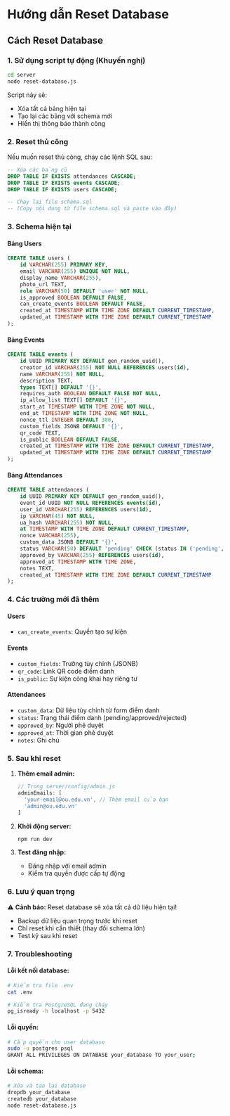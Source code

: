 # Hướng dẫn Reset Database

## Cách Reset Database

### 1. Sử dụng script tự động (Khuyến nghị)

```bash
cd server
node reset-database.js
```

Script này sẽ:
- Xóa tất cả bảng hiện tại
- Tạo lại các bảng với schema mới
- Hiển thị thông báo thành công

### 2. Reset thủ công

Nếu muốn reset thủ công, chạy các lệnh SQL sau:

```sql
-- Xóa các bảng cũ
DROP TABLE IF EXISTS attendances CASCADE;
DROP TABLE IF EXISTS events CASCADE;
DROP TABLE IF EXISTS users CASCADE;

-- Chạy lại file schema.sql
-- (Copy nội dung từ file schema.sql và paste vào đây)
```

### 3. Schema hiện tại

#### Bảng Users
```sql
CREATE TABLE users (
    id VARCHAR(255) PRIMARY KEY, 
    email VARCHAR(255) UNIQUE NOT NULL,
    display_name VARCHAR(255),
    photo_url TEXT,
    role VARCHAR(50) DEFAULT 'user' NOT NULL,
    is_approved BOOLEAN DEFAULT FALSE,
    can_create_events BOOLEAN DEFAULT FALSE, 
    created_at TIMESTAMP WITH TIME ZONE DEFAULT CURRENT_TIMESTAMP,
    updated_at TIMESTAMP WITH TIME ZONE DEFAULT CURRENT_TIMESTAMP
);
```

#### Bảng Events
```sql
CREATE TABLE events (
    id UUID PRIMARY KEY DEFAULT gen_random_uuid(),
    creator_id VARCHAR(255) NOT NULL REFERENCES users(id),
    name VARCHAR(255) NOT NULL,
    description TEXT,
    types TEXT[] DEFAULT '{}',
    requires_auth BOOLEAN DEFAULT FALSE NOT NULL,
    ip_allow_list TEXT[] DEFAULT '{}',
    start_at TIMESTAMP WITH TIME ZONE NOT NULL,
    end_at TIMESTAMP WITH TIME ZONE NOT NULL,
    nonce_ttl INTEGER DEFAULT 300,
    custom_fields JSONB DEFAULT '{}',
    qr_code TEXT,
    is_public BOOLEAN DEFAULT FALSE,
    created_at TIMESTAMP WITH TIME ZONE DEFAULT CURRENT_TIMESTAMP,
    updated_at TIMESTAMP WITH TIME ZONE DEFAULT CURRENT_TIMESTAMP
);
```

#### Bảng Attendances
```sql
CREATE TABLE attendances (
    id UUID PRIMARY KEY DEFAULT gen_random_uuid(),
    event_id UUID NOT NULL REFERENCES events(id),
    user_id VARCHAR(255) REFERENCES users(id),
    ip VARCHAR(45) NOT NULL,
    ua_hash VARCHAR(255) NOT NULL,
    at TIMESTAMP WITH TIME ZONE DEFAULT CURRENT_TIMESTAMP,
    nonce VARCHAR(255),
    custom_data JSONB DEFAULT '{}',
    status VARCHAR(50) DEFAULT 'pending' CHECK (status IN ('pending', 'approved', 'rejected')),
    approved_by VARCHAR(255) REFERENCES users(id),
    approved_at TIMESTAMP WITH TIME ZONE,
    notes TEXT,
    created_at TIMESTAMP WITH TIME ZONE DEFAULT CURRENT_TIMESTAMP
);
```

### 4. Các trường mới đã thêm

#### Users
- `can_create_events`: Quyền tạo sự kiện

#### Events
- `custom_fields`: Trường tùy chỉnh (JSONB)
- `qr_code`: Link QR code điểm danh
- `is_public`: Sự kiện công khai hay riêng tư

#### Attendances
- `custom_data`: Dữ liệu tùy chỉnh từ form điểm danh
- `status`: Trạng thái điểm danh (pending/approved/rejected)
- `approved_by`: Người phê duyệt
- `approved_at`: Thời gian phê duyệt
- `notes`: Ghi chú

### 5. Sau khi reset

1. **Thêm email admin:**
   ```javascript
   // Trong server/config/admin.js
   adminEmails: [
     'your-email@ou.edu.vn', // Thêm email của bạn
     'admin@ou.edu.vn'
   ]
   ```

2. **Khởi động server:**
   ```bash
   npm run dev
   ```

3. **Test đăng nhập:**
   - Đăng nhập với email admin
   - Kiểm tra quyền được cấp tự động

### 6. Lưu ý quan trọng

⚠️ **Cảnh báo:** Reset database sẽ xóa tất cả dữ liệu hiện tại!

- Backup dữ liệu quan trọng trước khi reset
- Chỉ reset khi cần thiết (thay đổi schema lớn)
- Test kỹ sau khi reset

### 7. Troubleshooting

#### Lỗi kết nối database:
```bash
# Kiểm tra file .env
cat .env

# Kiểm tra PostgreSQL đang chạy
pg_isready -h localhost -p 5432
```

#### Lỗi quyền:
```bash
# Cấp quyền cho user database
sudo -u postgres psql
GRANT ALL PRIVILEGES ON DATABASE your_database TO your_user;
```

#### Lỗi schema:
```bash
# Xóa và tạo lại database
dropdb your_database
createdb your_database
node reset-database.js
```
